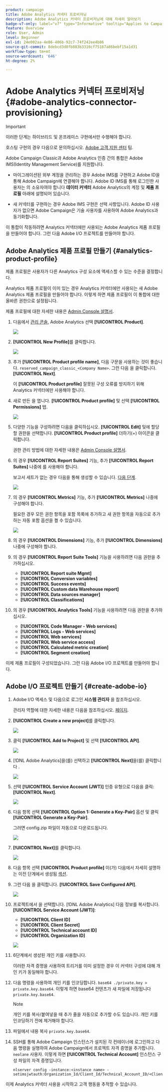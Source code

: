 ```yaml
---
product: campaign
title: Adobe Analytics 커넥터 프로비저닝
description: Adobe Analytics 커넥터 프로비저닝에 대해 자세히 알아보기
badge-v7-only: label="v7" type="Informative" tooltip="Applies to Campaign Classic v7 only"
feature: Overview
role: User, Admin
level: Beginner
exl-id: 24e002aa-4e86-406b-92c7-74f242ee4b86
source-git-commit: 8debcd3d8fb883b3316cf75187a86bebf15a1d31
workflow-type: tm+mt
source-wordcount: '646'
ht-degree: 2%

---
```


# Adobe Analytics 커넥터 프로비저닝 {#adobe-analytics-connector-provisioning}



>[!IMPORTANT]
>
> 이러한 단계는 하이브리드 및 온프레미스 구현에서만 수행해야 합니다.
>
>호스팅 구현의 경우 다음으로 문의하십시오. [Adobe 고객 지원 센터](https://helpx.adobe.com/kr/enterprise/admin-guide.html/enterprise/using/support-for-experience-cloud.ug.html) 팀.

Adobe Campaign Classic과 Adobe Analytics 인증 간의 통합은 Adobe IMS(Identity Management Service)를 지원합니다.

* 마이그레이션된 외부 계정을 관리하는 경우 Adobe IMS를 구현하고 Adobe ID을 통해 Adobe Campaign에 연결해야 합니다. Adobe ID IMS를 통해 로그인한 사용자는 의 소유자여야 합니다 **데이터 커넥터** Adobe Analytics의 계정 및 **제품 프로필** 아래에 설명되어 있습니다.

* 새 커넥터를 구현하는 경우 Adobe IMS 구현은 선택 사항입니다. Adobe ID 사용자가 없으면 Adobe Campaign은 기술 사용자를 사용하여 Adobe Analytics과 동기화합니다.

이 통합이 작동하려면 Analytics 커넥터에만 사용되는 Adobe Analytics 제품 프로필을 만들어야 합니다. 그런 다음 Adobe I/O 프로젝트를 만들어야 합니다.

## Adobe Analytics 제품 프로필 만들기 {#analytics-product-profile}

제품 프로필은 사용자가 다른 Analytics 구성 요소에 액세스할 수 있는 수준을 결정합니다.

Analytics 제품 프로필이 이미 있는 경우 Analytics 커넥터에만 사용되는 새 Adobe Analytics 제품 프로필을 만들어야 합니다. 이렇게 하면 제품 프로필이 이 통합에 대한 올바른 권한으로 설정됩니다.

제품 프로필에 대한 자세한 내용은 [Admin Console 설명서](https://helpx.adobe.com/mt/enterprise/admin-guide.html).

1. 다음에서 [관리 콘솔](https://adminconsole.adobe.com/), Adobe Analytics 선택 **[!UICONTROL Product]**.

   ![](assets/do-not-localize/triggers_1.png)

1. **[!UICONTROL New Profile]**&#x200B;를 클릭합니다.

   ![](assets/do-not-localize/triggers_2.png)

1. 추가 **[!UICONTROL Product profile name]**, 다음 구문을 사용하는 것이 좋습니다. `reserved_campaign_classic_<Company Name>`. 그런 다음 을 클릭합니다. **[!UICONTROL Next]**.

   이 **[!UICONTROL Product profile]** 잘못된 구성 오류를 방지하기 위해 Analytics 커넥터에만 사용해야 합니다.

1. 새로 만든 을 엽니다. **[!UICONTROL Product profile]** 및 선택 **[!UICONTROL Permissions]** 탭.

   ![](assets/do-not-localize/triggers_3.png)

1. 다양한 기능을 구성하려면 다음을 클릭하십시오. **[!UICONTROL Edit]** 및에 할당할 권한을 선택합니다. **[!UICONTROL Product profile]** 더하기(+) 아이콘을 클릭합니다.

   권한 관리 방법에 대한 자세한 내용은 [Admin Console 설명서](https://helpx.adobe.com/mt/enterprise/using/manage-permissions-and-roles.html).

1. 의 경우 **[!UICONTROL Report Suites]** 기능, 추가 **[!UICONTROL Report Suites]** 나중에 를 사용해야 합니다.

   보고서 세트가 없는 경우 다음을 통해 생성할 수 있습니다. [다음 단계](../../platform/using/adobe-analytics-connector.md#report-suite-analytics).

   ![](assets/do-not-localize/triggers_4.png)

1. 의 경우 **[!UICONTROL Metrics]** 기능, 추가 **[!UICONTROL Metrics]** 나중에 구성해야 합니다.

   필요한 경우 모든 권한 항목을 포함 목록에 추가하고 새 권한 항목을 자동으로 추가하는 자동 포함 옵션을 켤 수 있습니다.

   ![](assets/do-not-localize/triggers_13.png)

1. 의 경우 **[!UICONTROL Dimensions]** 기능, 추가 **[!UICONTROL Dimensions]** 나중에 구성해야 합니다.

1. 의 경우 **[!UICONTROL Report Suite Tools]** 기능을 사용하려면 다음 권한을 추가하십시오.

   * **[!UICONTROL Report suite Mgmt]**
   * **[!UICONTROL Conversion variables]**
   * **[!UICONTROL Success events]**
   * **[!UICONTROL Custom data Warehouse report]**
   * **[!UICONTROL Data sources manager]**
   * **[!UICONTROL Classifications]**

1. 의 경우 **[!UICONTROL Analytics Tools]** 기능을 사용하려면 다음 권한을 추가하십시오.

   * **[!UICONTROL Code Manager - Web services]**
   * **[!UICONTROL Logs - Web services]**
   * **[!UICONTROL Web services]**
   * **[!UICONTROL Web service access]**
   * **[!UICONTROL Calculated metric creation]**
   * **[!UICONTROL Segment creation]**

이제 제품 프로필이 구성되었습니다. 그런 다음 Adobe I/O 프로젝트를 만들어야 합니다.

## Adobe I/O 프로젝트 만들기 {#create-adobe-io}

1. Adobe I/O 액세스 및 다음으로 로그인 **시스템 관리자** 을 참조하십시오.

   관리자 역할에 대한 자세한 내용은 다음을 참조하십시오. [페이지](https://helpx.adobe.com/enterprise/using/admin-roles.html).

1. **[!UICONTROL Create a new project]**&#x200B;를 클릭합니다.

   ![](assets/do-not-localize/triggers_5.png)

1. 클릭 **[!UICONTROL Add to Project]** 및 선택 **[!UICONTROL API]**.

   ![](assets/do-not-localize/triggers_6.png)

1. [!DNL Adobe Analytics]을(를) 선택하고 **[!UICONTROL Next]**&#x200B;을(를) 클릭합니다 .

   ![](assets/do-not-localize/triggers_7.png)

1. 선택 **[!UICONTROL Service Account (JWT)]** 인증 유형으로 다음을 클릭: **[!UICONTROL Next]**.

   ![](assets/do-not-localize/triggers_8.png)

1. 다음 항목 선택 **[!UICONTROL Option 1: Generate a Key-Pair]** 옵션 및 클릭 **[!UICONTROL Generate a Key-Pair]**.

   그러면 config.zip 파일이 자동으로 다운로드됩니다.

   ![](assets/do-not-localize/triggers_9.png)

1. **[!UICONTROL Next]**&#x200B;를 클릭합니다.

   ![](assets/do-not-localize/triggers_10.png)

1. 다음 항목 선택 **[!UICONTROL Product profile]** 이(가) 다음에서 자세히 설명하는 이전 단계에서 생성됨 [섹션](#analytics-product-profile).

1. 그런 다음 을 클릭합니다. **[!UICONTROL Save Configured API]**.

   ![](assets/do-not-localize/triggers_11.png)

1. 프로젝트에서 을 선택합니다. [!DNL Adobe Analytics] 다음 정보를 복사합니다. **[!UICONTROL Service Account (JWT)]**:

   * **[!UICONTROL Client ID]**
   * **[!UICONTROL Client Secret]**
   * **[!UICONTROL Technical account ID]**
   * **[!UICONTROL Organization ID]**

   ![](assets/do-not-localize/triggers_12.png)

1. 6단계에서 생성된 개인 키를 사용합니다.

   이러한 자격 증명을 사용하여 트리거를 이미 설정한 경우 이 커넥터 구성에 대해 개인 키가 동일해야 합니다.

1. 다음 명령을 사용하여 개인 키를 인코딩합니다. `base64 ./private.key > private.key.base64`. 이렇게 하면 base64 컨텐츠가 새 파일에 저장됩니다 `private.key.base64`.

   >[!NOTE]
   >
   >개인 키를 복사/붙여넣을 때 추가 줄을 자동으로 추가할 수도 있습니다. 개인 키를 인코딩하기 전에 제거해야 합니다.

1. 파일에서 내용 복사 `private.key.base64`.

1. SSH를 통해 Adobe Campaign 인스턴스가 설치된 각 컨테이너에 로그인하고 다음 명령을 실행하여 Adobe Campaign에서 프로젝트 자격 증명을 추가합니다. `neolane` 사용자. 이렇게 하면 **[!UICONTROL Technical Account]** 인스턴스 구성 파일의 자격 증명입니다.

   ```
   nlserver config -instance:<instance name> -setimsjwtauth:Organization_Id/Client_Id/Technical_Account_ID/<Client_Secret>/<Base64_encoded_Private_Key>
   ```

이제 Analytics 커넥터 사용을 시작하고 고객 행동을 추적할 수 있습니다.
